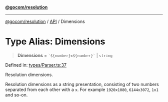 [**@gocom/resolution**](../README.md)

***

[@gocom/resolution](../README.md) / [API](../Public/API.md) / Dimensions

# Type Alias: Dimensions

> **Dimensions** = `` `${number}x${number}` `` \| `string`

Defined in: [types/Parser.ts:37](https://github.com/gocom/resolution/blob/c98c28bfc658fce77b11cb7a8a7455fe97ade60a/src/types/Parser.ts#L37)

Resolution dimensions.

Resolution dimensions as a string presentation, consisting of two numbers separated from each other with a `x`. For
example `1920x1080`, `6144x3072`, `1x1` and so-on.
